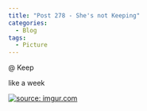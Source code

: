 ```yaml
---
title: "Post 278 - She's not Keeping"
categories:
  - Blog
tags:
  - Picture
---
```


@ Keep

like a week

<a href="https://imgur.com/5Yi8a4p"><img src="https://i.imgur.com/5Yi8a4p.jpg" title="source: imgur.com" /></a>

<script src="https://utteranc.es/client.js"
        repo="serendipityinlife/serendipityinlife.github.io"
        issue-term="pathname"
        theme="github-light"
        crossorigin="anonymous"
        async>
</script>
